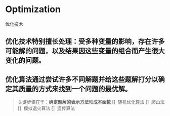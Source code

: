 # Optimization
优化技术
## 优化技术特别擅长处理：受多种变量的影响，存在许多可能解的问题，以及结果因这些变量的组合而产生很大变化的问题。
## 优化算法通过尝试许多不同解题并给这些题解打分以确定其质量的方式来找到一个问题的最优解。


>关键步骤在于：**确定题解的表示方法**和**成本函数**
[]  随机优化算法
[]  爬山法
[]  模拟退火算法
[]  遗传算法
